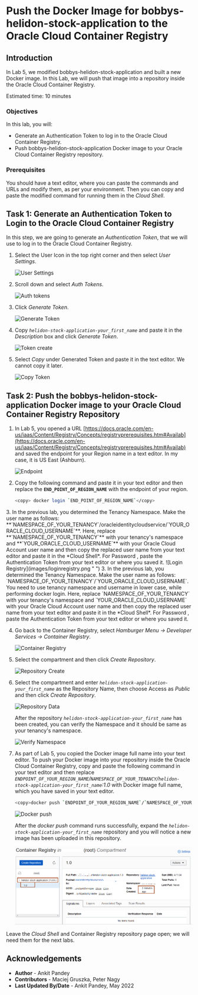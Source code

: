 # Push the Docker Image for bobbys-helidon-stock-application to the Oracle Cloud Container Registry

## Introduction

In Lab 5, we modified bobbys-helidon-stock-application and built a new Docker image. In this Lab, we will push that image into a repository inside the Oracle Cloud Container Registry.

Estimated time: 10 minutes

### Objectives

In this lab, you will:

* Generate an Authentication Token to log in to the Oracle Cloud Container Registry.
* Push bobbys-helidon-stock-application Docker image to your Oracle Cloud Container Registry repository.

### Prerequisites

You should have a text editor, where you can paste the commands and URLs and modify them, as per your environment. Then you can copy and paste the modified command for running them in the *Cloud Shell*.

## Task 1: Generate an Authentication Token to Login to the Oracle Cloud Container Registry

In this step, we are going to generate an *Authentication Token*, that we will use to log in to the Oracle Cloud Container Registry.

1. Select the User Icon in the top right corner and then select *User Settings*.

    ![User Settings](images/usersettings.png " ")

2. Scroll down and select *Auth Tokens*.

    ![Auth tokens](images/authtoken.png " ")

3. Click *Generate Token*.

    ![Generate Token](images/generatetoken.png " ")

4. Copy *`helidon-stock-application-your_first_name`* and paste it in the *Description* box and click *Generate Token*.

    ![Token create](images/tokencreate.png " ")

5. Select *Copy* under Generated Token and paste it in the text editor. We cannot copy it later.

    ![Copy Token](images/copytoken.png " ")

## Task 2: Push the bobbys-helidon-stock-application Docker image to your Oracle Cloud Container Registry Repository


1. In Lab 5, you opened a URL [https://docs.oracle.com/en-us/iaas/Content/Registry/Concepts/registryprerequisites.htm#Availab](https://docs.oracle.com/en-us/iaas/Content/Registry/Concepts/registryprerequisites.htm#Availab) and saved the endpoint for your Region name in a text editor. In my case, it is US East (Ashburn).

    ![Endpoint](images/endpoint.png " ")

 2. Copy the following command and paste it in your text editor and then replace the **`END_POINT_OF_REGION_NAME`** with the endpoint of your region.

    ```bash
    <copy> docker login `END_POINT_OF_REGION_NAME`</copy>
    ```
<if type="freetier">
3. In the previous lab, you determined the Tenancy Namespace. Make the user name as follows: **`NAMESPACE_OF_YOUR_TENANCY`/oracleidentitycloudservice/`YOUR_ORACLE_CLOUD_USERNAME`**. Here, replace **`NAMESPACE_OF_YOUR_TENANCY`** with your tenancy's namespace and **`YOUR_ORACLE_CLOUD_USERNAME`** with your Oracle Cloud Account user name and then copy the replaced user name from your text editor and paste it in the *Cloud Shell*. For Password , paste the Authentication Token from your text editor or where you saved it.
    ![Login Registry](images/loginregistry.png " ")
</if>

<if type="livelabs">
3. In the previous lab, you determined the Tenancy Namespace. Make the user name as follows: `NAMESPACE_OF_YOUR_TENANCY`/`YOUR_ORACLE_CLOUD_USERNAME`. You need to use tenancy namespace and username in lower case, while performing docker login. Here, replace `NAMESPACE_OF_YOUR_TENANCY` with your tenancy's namespace and `YOUR_ORACLE_CLOUD_USERNAME` with your Oracle Cloud Account user name and then copy the replaced user name from your text editor and paste it in the *Cloud Shell*. For Password , paste the Authentication Token from your text editor or where you saved it.

</if>

4. Go back to the Container Registry, select *Hamburger Menu -> Developer Services -> Container Registry*.

    ![Container Registry](images/containerregistry.png " ")

5. Select the compartment and then click *Create Repository*.

    ![Repository Create](images/repositorycreate.png " ")

6. Select the compartment and enter *`helidon-stock-application-your_first_name`* as the Repository Name, then choose Access as *Public* and then click *Create Repository*.

    ![Repository Data](images/repositorydata.png " ")

    After the repository *`helidon-stock-application-your_first_name`* has been created, you can verify the Namespace and it should be same as your tenancy's namespace.

    ![Verify Namespace](images/verifynamespace.png " ")

7. As part of Lab 5, you copied the Docker image full name into your text editor. To push your Docker image into your repository inside the Oracle Cloud Container Registry, copy and paste the following command in your text editor and then replace *`ENDPOINT_OF_YOUR_REGION_NAME`/`NAMESPACE_OF_YOUR_TENANCY`/`helidon-stock-application-your_first_name`:1.0* with Docker image full name, which you have saved in your text editor.

    ```bash
    <copy>docker push `ENDPOINT_OF_YOUR_REGION_NAME`/`NAMESPACE_OF_YOUR_TENANCY`/helidon-stock-application-your_first_name:1.0</copy>
    ```

    ![Docker push](images/dockerpush.png " ")

    After the *docker push* command runs successfully, expand the *`helidon-stock-application-your_first_name`* repository and you will notice a new image has been uploaded in this repository.

    ![Image uploaded](images/imageuploaded.png " ")

Leave the *Cloud Shell* and Container Registry repository page open; we will need them for the next labs.

## Acknowledgements

* **Author** -  Ankit Pandey
* **Contributors** - Maciej Gruszka, Peter Nagy
* **Last Updated By/Date** - Ankit Pandey, May 2022
